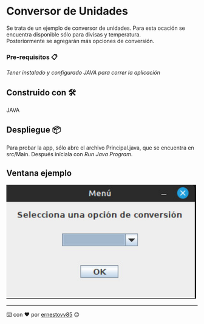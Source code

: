 # Conversor de Unidades

Se trata de un ejemplo de conversor de unidades. Para esta ocación se encuentra disponible sólo para divisas y temperatura.
<br>
Posteriormente se agregarán más opciones de conversión.

### Pre-requisitos 📋
_Tener instalado y configurado JAVA para correr la aplicación_

## Construido con 🛠️
JAVA

## Despliegue 📦
Para probar la app, sólo abre el archivo Principal.java, que se encuentra en src/Main.
Después iníciala con _Run Java Program_.

## Ventana ejemplo

<p align="left">
  <img height="300" src="./Ventana-inicial.jpg" />
</p>

---
⌨️ con ❤️ por [ernestovv85](https://github.com/ernestovv85) 😊